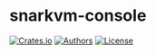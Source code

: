 # snarkvm-console

[![Crates.io](https://img.shields.io/crates/v/snarkvm-console.svg?color=neon)](https://crates.io/crates/snarkvm-console)
[![Authors](https://img.shields.io/badge/authors-Aleo-orange.svg)](https://aleo.org)
[![License](https://img.shields.io/badge/License-GPLv3-blue.svg)](./LICENSE.md)

